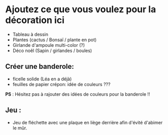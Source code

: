 
# Ajoutez ce que vous voulez pour la décoration ici

- Tableau à dessin
- Plantes (cactus / Bonsaï / plante en pot)
- Girlande d'ampoule multi-color (?)
- Déco noêl (Sapin / girlandes / boules)

## Créer une banderole:

- ficelle solide (Léa en a déjà)
- feuilles de papier crépon: idée de couleurs ???  

__PS__ : Hésitez pas à rajouter des idées de couleurs pour la banderole !! 


## Jeu :
- Jeu de fléchette avec une plaque en liège derrière afin d'évité d'abimer le mûr.
